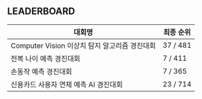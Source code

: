 ## LEADERBOARD
|대회명|최종 순위|
|-|-|
|Computer Vision 이상치 탐지 알고리즘 경진대회|37 / 481|
|전복 나이 예측 경진대회|7 / 411|
|손동작 예측 경진대회|7 / 365|
|신용카드 사용자 연체 예측 AI 경진대회|23 / 714|
